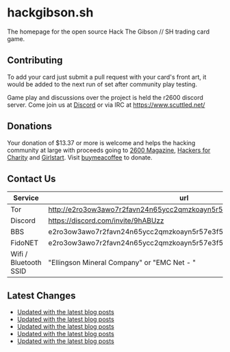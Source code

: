 # hackgibson.sh
The homepage for the open source Hack The Gibson // SH trading card game.


## Contributing

To add your card just submit a pull request with your card's front art, it would be added to the next run of set after community play testing.

Game play and discussions over the project is held the r2600 discord server. Come join us at [Discord](https://discord.com/invite/9hABUzz) or via IRC at https://www.scuttled.net/


## Donations

Your donation of $13.37 or more is welcome and helps the hacking community at large with proceeds going to [2600 Magazine](https://2600.com/), [Hackers for Charity](https://hackersforcharity.org) and [Girlstart](https://girlstart.org).  Visit [buymeacoffee](https://www.buymeacoffee.com/hackgibson.sh) to donate.


## Contact Us

Service | url
-|-
Tor | http://e2ro3ow3awo7r2favn24n65ycc2qmzkoayn5r57e3f56nvjwdcgg32ad.onion
Discord | https://discord.com/invite/9hABUzz
BBS | e2ro3ow3awo7r2favn24n65ycc2qmzkoayn5r57e3f56nvjwdcgg32ad.onion:23
FidoNET | e2ro3ow3awo7r2favn24n65ycc2qmzkoayn5r57e3f56nvjwdcgg32ad.onion:24554
Wifi / Bluetooth SSID | "Ellingson Mineral Company" or "EMC Net - <fidonet address>"

## Latest Changes
<!-- BLOG-POST-LIST:START -->
- [Updated with the latest blog posts](https://github.com/DFW2600/hackgibson.sh/commit/56a0638a150ea9a289b50c32b77019cb2948c71a)
- [Updated with the latest blog posts](https://github.com/DFW2600/hackgibson.sh/commit/c99f26791a76a0eb8c5d45c8985be7360cb9d6d2)
- [Updated with the latest blog posts](https://github.com/DFW2600/hackgibson.sh/commit/14ad0fbbc2a62412bd39ab4dccce6789ba864dab)
- [Updated with the latest blog posts](https://github.com/DFW2600/hackgibson.sh/commit/e808a8089162fa58dd8f534e6d201479550cc86f)
- [Updated with the latest blog posts](https://github.com/DFW2600/hackgibson.sh/commit/df85670e5d153cd1616b8c3e2ac4ea4bbcff0f6a)
<!-- BLOG-POST-LIST:END -->
